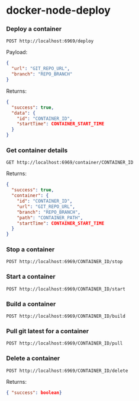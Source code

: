 # docker-node-deploy

### Deploy a container

```http
POST http://localhost:6969/deploy
```

Payload:

```json
{
  "url": "GIT_REPO_URL",
  "branch": "REPO_BRANCH"
}
```

Returns:

```json
{
  "success": true,
  "data": {
    "id": "CONTAINER_ID",
    "startTime": CONTAINER_START_TIME
  }
}
```

### Get container details

```http
GET http://localhost:6969/container/CONTAINER_ID
```

Returns:

```json
{
  "success": true,
  "container": {
    "id": "CONTAINER_ID",
    "url": "GIT_REPO_URL",
    "branch": "REPO_BRANCH",
    "path": "CONTAINER_PATH",
    "startTime": CONTAINER_START_TIME
  }
}
```

### Stop a container

```http
POST http://localhost:6969/CONTAINER_ID/stop
```

### Start a container

```http
POST http://localhost:6969/CONTAINER_ID/start
```

### Build a container

```http
POST http://localhost:6969/CONTAINER_ID/build
```

### Pull git latest for a container

```http
POST http://localhost:6969/CONTAINER_ID/pull
```

### Delete a container

```http
POST http://localhost:6969/CONTAINER_ID/delete
```

Returns:

```json
{ "success": boolean}
```

